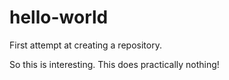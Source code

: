 hello-world
===========

First attempt at creating a repository. 


So this is interesting. This does practically nothing! 

